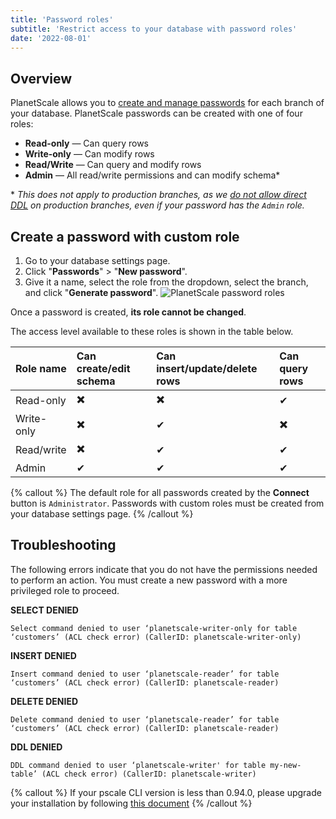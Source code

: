 ```yaml
---
title: 'Password roles'
subtitle: 'Restrict access to your database with password roles'
date: '2022-08-01'
---
```


## Overview

PlanetScale allows you to [create and manage passwords](/docs/concepts/connection-strings) for each branch of your database. PlanetScale passwords can be created with one of four roles:

- **Read-only** &mdash; Can query rows
- **Write-only** &mdash; Can modify rows
- **Read/Write** &mdash; Can query and modify rows
- **Admin** &mdash; All read/write permissions and can modify schema\*

\* _This does not apply to production branches, as we [do not allow direct DDL](/docs/learn/how-online-schema-change-tools-work) on production branches, even if your password has the `Admin` role._

## Create a password with custom role

1. Go to your database settings page.
2. Click "**Passwords**" > "**New password**".
3. Give it a name, select the role from the dropdown, select the branch, and click "**Generate password**". ![PlanetScale password roles](/assets/docs/concepts/password-roles/roles.png)

Once a password is created, **its role cannot be changed**.

The access level available to these roles is shown in the table below.

| Role name  | Can create/edit schema | Can insert/update/delete rows | Can query rows |
| :--------- | :--------------------- | :---------------------------- | :------------- |
| Read-only  | ✖️                     | ✖️                            | ✔              |
| Write-only | ✖️                     | ✔                             | ✖️             |
| Read/write | ✖️                     | ✔                             | ✔              |
| Admin      | ✔                      | ✔                             | ✔              |

{% callout %} The default role for all passwords created by the **Connect** button is `Administrator`. Passwords with custom roles must be created from your database settings page. {% /callout %}

## Troubleshooting

The following errors indicate that you do not have the permissions needed to perform an action. You must create a new password with a more privileged role to proceed.

**SELECT DENIED**

`Select command denied to user ‘planetscale-writer-only for table ‘customers’ (ACL check error) (CallerID: planetscale-writer-only)`

**INSERT DENIED**

`Insert command denied to user ‘planetscale-reader’ for table ‘customers’ (ACL check error) (CallerID: planetscale-reader)`

**DELETE DENIED**

`Delete command denied to user ‘planetscale-reader’ for table ‘customers’ (ACL check error) (CallerID: planetscale-reader)`

**DDL DENIED**

`DDL command denied to user ‘planetscale-writer' for table my-new-table’ (ACL check error) (CallerID: planetscale-writer)`

{% callout %} If your pscale CLI version is less than 0.94.0, please upgrade your installation by following [this document](/docs/concepts/planetscale-environment-setup) {% /callout %}
